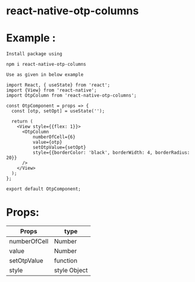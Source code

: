 # react-native-otp-columns

# Example : 
`Install package using` 

``` npm i react-native-otp-columns ```

`Use as given in below example `

```
import React, { useState} from 'react';
import {View} from 'react-native';
import OtpColumn from 'react-native-otp-columns';

const OtpComponent = props => {
  const [otp, setOpt] = useState('');

  return (
    <View style={{flex: 1}}>
      <OtpColumn 
          numberOfCell={6} 
          value={otp} 
          setOtpValue={setOpt} 
          style={{borderColor: 'black', borderWidth: 4, borderRadius: 20}}
      />
    </View>
  );
};

export default OtpComponent;
```

# Props: 

| Props         |   type       |
| ------------- | ------------ |
| numberOfCell  |   Number     |
| value         |   Number     |
| setOtpValue   |  function    |
| style         | style Object |

